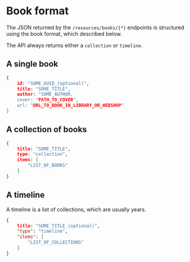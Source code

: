# Book format

The JSON returned by the `/resources/books/{*}` endpoints is structured using the book format, which described below.

The API always returns either a `collection` or `timeline`.

## A single book

```json
{
    id: "SOME_UUID_(optional)",
    title: "SOME_TITLE",
    author: "SOME_AUTHOR,
    cover: "PATH_TO_COVER",
    url: "URL_TO_BOOK_IN_LIBRARY_OR_WEBSHOP"
}
```

## A collection of books

```json
{
    title: "SOME_TITLE",
    type: "collection",
    items: [
        "LIST_OF_BOOKS"
    ]
}
```

## A timeline

A timeline is a list of collections, which are usually years.

```json
{
    title: "SOME_TITLE_(optional)",
    "type": "timeline",
    "items": [
        "LIST_OF_COLLECTIONS"
    ]
}
```
